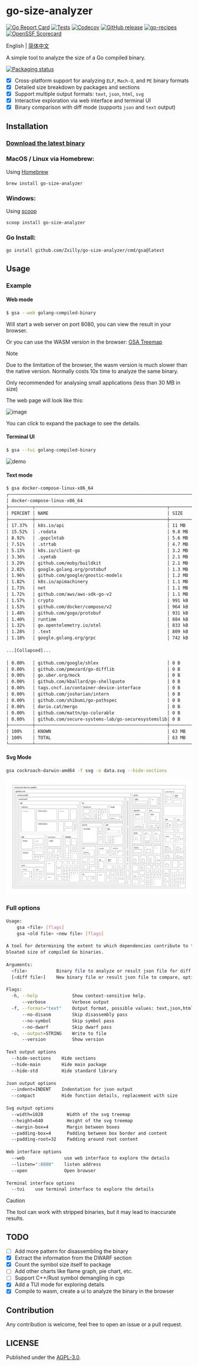# go-size-analyzer

[![Go Report Card](https://goreportcard.com/badge/github.com/Zxilly/go-size-analyzer)](https://goreportcard.com/report/github.com/Zxilly/go-size-analyzer)
[![Tests](https://github.com/Zxilly/go-size-analyzer/actions/workflows/built-tests.yml/badge.svg)](https://github.com/Zxilly/go-size-analyzer/actions/workflows/built-tests.yml)
[![Codecov](https://img.shields.io/codecov/c/gh/Zxilly/go-size-analyzer)](https://codecov.io/github/Zxilly/go-size-analyzer)
[![GitHub release](https://img.shields.io/github/v/release/Zxilly/go-size-analyzer)](https://github.com/Zxilly/go-size-analyzer/releases)
[![go-recipes](https://raw.githubusercontent.com/nikolaydubina/go-recipes/main/badge.svg?raw=true)](https://github.com/nikolaydubina/go-recipes?tab=readme-ov-file#-visualise-dependencies-size-in-compiled-binaries-with-go-size-analyzer)
[![OpenSSF Scorecard](https://api.scorecard.dev/projects/github.com/Zxilly/go-size-analyzer/badge)](https://scorecard.dev/viewer/?uri=github.com/Zxilly/go-size-analyzer)

English | [简体中文](./README_zh-CN.md)

A simple tool to analyze the size of a Go compiled binary.

[![Packaging status](https://repology.org/badge/vertical-allrepos/go-size-analyzer.svg)](https://repology.org/project/go-size-analyzer/versions)

- [x] Cross-platform support for analyzing `ELF`, `Mach-O`, and `PE` binary formats
- [x] Detailed size breakdown by packages and sections
- [x] Support multiple output formats: `text`, `json`, `html`, `svg`
- [x] Interactive exploration via web interface and terminal UI
- [x] Binary comparison with diff mode (supports `json` and `text` output)

## Installation

### [Download the latest binary](https://github.com/Zxilly/go-size-analyzer/releases)

### MacOS / Linux via Homebrew:

Using [Homebrew](https://brew.sh/)
```
brew install go-size-analyzer
```

### Windows:

Using [scoop](https://scoop.sh/)
```
scoop install go-size-analyzer
```

### Go Install:
```
go install github.com/Zxilly/go-size-analyzer/cmd/gsa@latest
```

## Usage

### Example

#### Web mode

```bash
$ gsa --web golang-compiled-binary
```

Will start a web server on port 8080, you can view the result in your browser.

Or you can use the WASM version in the browser: [GSA Treemap](https://gsa.zxilly.dev)

> [!NOTE]  
> Due to the limitation of the browser, the wasm version is much slower than the native version.
> Normally costs 10x time to analyze the same binary.
> 
> Only recommended for analysing small applications (less than 30 MB in size)

The web page will look like this:

![image](https://github.com/Zxilly/go-size-analyzer/assets/31370133/e69583ce-b189-4a0d-b108-c3b7d5c33a82)

You can click to expand the package to see the details.

#### Terminal UI

```bash
$ gsa --tui golang-compiled-binary
```

![demo](https://github.com/Zxilly/go-size-analyzer/assets/31370133/9f38989e-ab9f-4098-a939-26ca23fef407)

#### Text mode 

```bash
$ gsa docker-compose-linux-x86_64
┌─────────────────────────────────────────────────────────────────────────────────┐
│ docker-compose-linux-x86_64                                                     │
├─────────┬──────────────────────────────────────────────────┬────────┬───────────┤
│ PERCENT │ NAME                                             │ SIZE   │ TYPE      │
├─────────┼──────────────────────────────────────────────────┼────────┼───────────┤
│ 17.37%  │ k8s.io/api                                       │ 11 MB  │ vendor    │
│ 15.52%  │ .rodata                                          │ 9.8 MB │ section   │
│ 8.92%   │ .gopclntab                                       │ 5.6 MB │ section   │
│ 7.51%   │ .strtab                                          │ 4.7 MB │ section   │
│ 5.13%   │ k8s.io/client-go                                 │ 3.2 MB │ vendor    │
│ 3.36%   │ .symtab                                          │ 2.1 MB │ section   │
│ 3.29%   │ github.com/moby/buildkit                         │ 2.1 MB │ vendor    │
│ 2.02%   │ google.golang.org/protobuf                       │ 1.3 MB │ vendor    │
│ 1.96%   │ github.com/google/gnostic-models                 │ 1.2 MB │ vendor    │
│ 1.82%   │ k8s.io/apimachinery                              │ 1.1 MB │ vendor    │
│ 1.73%   │ net                                              │ 1.1 MB │ std       │
│ 1.72%   │ github.com/aws/aws-sdk-go-v2                     │ 1.1 MB │ vendor    │
│ 1.57%   │ crypto                                           │ 991 kB │ std       │
│ 1.53%   │ github.com/docker/compose/v2                     │ 964 kB │ vendor    │
│ 1.48%   │ github.com/gogo/protobuf                         │ 931 kB │ vendor    │
│ 1.40%   │ runtime                                          │ 884 kB │ std       │
│ 1.32%   │ go.opentelemetry.io/otel                         │ 833 kB │ vendor    │
│ 1.28%   │ .text                                            │ 809 kB │ section   │
│ 1.18%   │ google.golang.org/grpc                           │ 742 kB │ vendor    │

...[Collapsed]...

│ 0.00%   │ github.com/google/shlex                          │ 0 B    │ vendor    │
│ 0.00%   │ github.com/pmezard/go-difflib                    │ 0 B    │ vendor    │
│ 0.00%   │ go.uber.org/mock                                 │ 0 B    │ vendor    │
│ 0.00%   │ github.com/kballard/go-shellquote                │ 0 B    │ vendor    │
│ 0.00%   │ tags.cncf.io/container-device-interface          │ 0 B    │ vendor    │
│ 0.00%   │ github.com/josharian/intern                      │ 0 B    │ vendor    │
│ 0.00%   │ github.com/shibumi/go-pathspec                   │ 0 B    │ vendor    │
│ 0.00%   │ dario.cat/mergo                                  │ 0 B    │ vendor    │
│ 0.00%   │ github.com/mattn/go-colorable                    │ 0 B    │ vendor    │
│ 0.00%   │ github.com/secure-systems-lab/go-securesystemslib│ 0 B    │ vendor    │
├─────────┼──────────────────────────────────────────────────┼────────┼───────────┤
│ 100%    │ KNOWN                                            │ 63 MB  │           │
│ 100%    │ TOTAL                                            │ 63 MB  │           │
└─────────┴──────────────────────────────────────────────────┴────────┴───────────┘

```

#### Svg Mode

```bash
gsa cockroach-darwin-amd64 -f svg -o data.svg --hide-sections
```

![image](./assets/example.svg)

### Full options

```bash
Usage: 
	gsa <file> [flags]
	gsa <old file> <new file> [flags]

A tool for determining the extent to which dependencies contribute to the
bloated size of compiled Go binaries.

Arguments:
  <file>           Binary file to analyze or result json file for diff
  [<diff file>]    New binary file or result json file to compare, optional

Flags:
  -h, --help             Show context-sensitive help.
      --verbose          Verbose output
  -f, --format="text"    Output format, possible values: text,json,html,svg
      --no-disasm        Skip disassembly pass
      --no-symbol        Skip symbol pass
      --no-dwarf         Skip dwarf pass
  -o, --output=STRING    Write to file
      --version          Show version

Text output options
  --hide-sections    Hide sections
  --hide-main        Hide main package
  --hide-std         Hide standard library

Json output options
  --indent=INDENT    Indentation for json output
  --compact          Hide function details, replacement with size

Svg output options
  --width=1028         Width of the svg treemap
  --height=640         Height of the svg treemap
  --margin-box=4       Margin between boxes
  --padding-box=4      Padding between box border and content
  --padding-root=32    Padding around root content

Web interface options
  --web               use web interface to explore the details
  --listen=":8080"    listen address
  --open              Open browser

Terminal interface options
  --tui    use terminal interface to explore the details

```

> [!CAUTION]
>
> The tool can work with stripped binaries, but it may lead to inaccurate results.

## TODO

- [ ] Add more pattern for disassembling the binary
- [x] Extract the information from the DWARF section
- [x] Count the symbol size itself to package
- [ ] Add other charts like flame graph, pie chart, etc.
- [ ] Support C++/Rust symbol demangling in cgo
- [x] Add a TUI mode for exploring details
- [x] Compile to wasm, create a ui to analyze the binary in the browser

## Contribution

Any contribution is welcome, feel free to open an issue or a pull request.

## LICENSE

Published under the [AGPL-3.0](./LICENSE).
